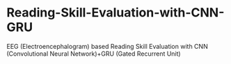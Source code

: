 # Reading-Skill-Evaluation-with-CNN-GRU
EEG (Electroencephalogram) based Reading Skill Evaluation with CNN (Convolutional Neural Network)+GRU (Gated Recurrent Unit)

